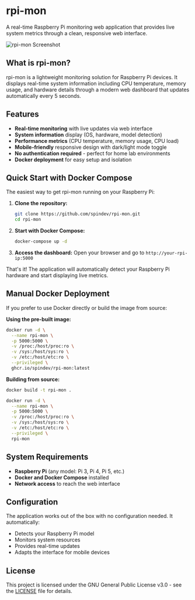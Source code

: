 # rpi-mon

A real-time Raspberry Pi monitoring web application that provides live system metrics through a clean, responsive web interface.

![rpi-mon Screenshot](https://github.com/user-attachments/assets/c50c4747-c22d-47b8-b5bf-09033a04d9b9)

## What is rpi-mon?

rpi-mon is a lightweight monitoring solution for Raspberry Pi devices. It displays real-time system information including CPU temperature, memory usage, and hardware details through a modern web dashboard that updates automatically every 5 seconds.

## Features

- **Real-time monitoring** with live updates via web interface
- **System information** display (OS, hardware, model detection)
- **Performance metrics** (CPU temperature, memory usage, CPU load)
- **Mobile-friendly** responsive design with dark/light mode toggle
- **No authentication required** - perfect for home lab environments
- **Docker deployment** for easy setup and isolation

## Quick Start with Docker Compose

The easiest way to get rpi-mon running on your Raspberry Pi:

1. **Clone the repository:**
   ```bash
   git clone https://github.com/spindev/rpi-mon.git
   cd rpi-mon
   ```

2. **Start with Docker Compose:**
   ```bash
   docker-compose up -d
   ```

3. **Access the dashboard:**
   Open your browser and go to `http://your-rpi-ip:5000`

That's it! The application will automatically detect your Raspberry Pi hardware and start displaying live metrics.

## Manual Docker Deployment

If you prefer to use Docker directly or build the image from source:

**Using the pre-built image:**
```bash
docker run -d \
  --name rpi-mon \
  -p 5000:5000 \
  -v /proc:/host/proc:ro \
  -v /sys:/host/sys:ro \
  -v /etc:/host/etc:ro \
  --privileged \
  ghcr.io/spindev/rpi-mon:latest
```

**Building from source:**
```bash
docker build -t rpi-mon .

docker run -d \
  --name rpi-mon \
  -p 5000:5000 \
  -v /proc:/host/proc:ro \
  -v /sys:/host/sys:ro \
  -v /etc:/host/etc:ro \
  --privileged \
  rpi-mon
```

## System Requirements

- **Raspberry Pi** (any model: Pi 3, Pi 4, Pi 5, etc.)
- **Docker and Docker Compose** installed
- **Network access** to reach the web interface

## Configuration

The application works out of the box with no configuration needed. It automatically:
- Detects your Raspberry Pi model
- Monitors system resources
- Provides real-time updates
- Adapts the interface for mobile devices

## License

This project is licensed under the GNU General Public License v3.0 - see the [LICENSE](LICENSE) file for details.